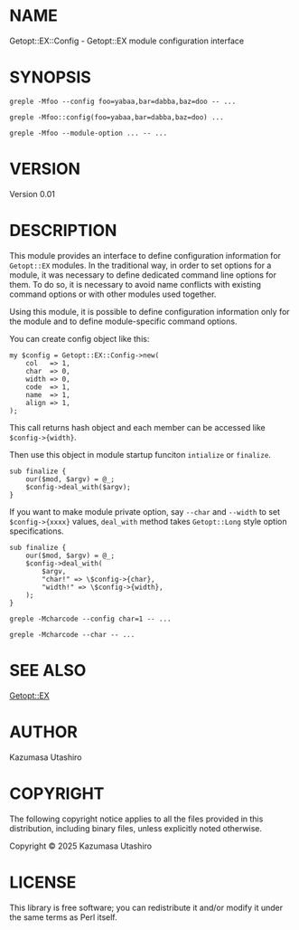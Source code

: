 
# NAME

Getopt::EX::Config - Getopt::EX module configuration interface

# SYNOPSIS

    greple -Mfoo --config foo=yabaa,bar=dabba,baz=doo -- ...

    greple -Mfoo::config(foo=yabaa,bar=dabba,baz=doo) ...

    greple -Mfoo --module-option ... -- ...

# VERSION

Version 0.01

# DESCRIPTION

This module provides an interface to define configuration information
for `Getopt::EX` modules.  In the traditional way, in order to set
options for a module, it was necessary to define dedicated command
line options for them.  To do so, it is necessary to avoid name
conflicts with existing command options or with other modules used
together.

Using this module, it is possible to define configuration information
only for the module and to define module-specific command options.

You can create config object like this:

    my $config = Getopt::EX::Config->new(
        col   => 1,
        char  => 0,
        width => 0,
        code  => 1,
        name  => 1,
        align => 1,
    );

This call returns hash object and each member can be accessed like
`$config->{width}`.

Then use this object in module startup funciton `intialize` or
`finalize`.

    sub finalize {
        our($mod, $argv) = @_;
        $config->deal_with($argv);
    }

If you want to make module private option, say `--char` and
`--width` to set `$config->{xxxx}` values, `deal_with` method
takes `Getopt::Long` style option specifications.

    sub finalize {
        our($mod, $argv) = @_;
        $config->deal_with(
            $argv,
            "char!" => \$config->{char},
            "width!" => \$config->{width},
        );
    }

    greple -Mcharcode --config char=1 -- ...

    greple -Mcharcode --char -- ...

# SEE ALSO

[Getopt::EX](https://metacpan.org/pod/Getopt%3A%3AEX)

# AUTHOR

Kazumasa Utashiro

# COPYRIGHT

The following copyright notice applies to all the files provided in
this distribution, including binary files, unless explicitly noted
otherwise.

Copyright ©︎ 2025 Kazumasa Utashiro

# LICENSE

This library is free software; you can redistribute it and/or modify
it under the same terms as Perl itself.
